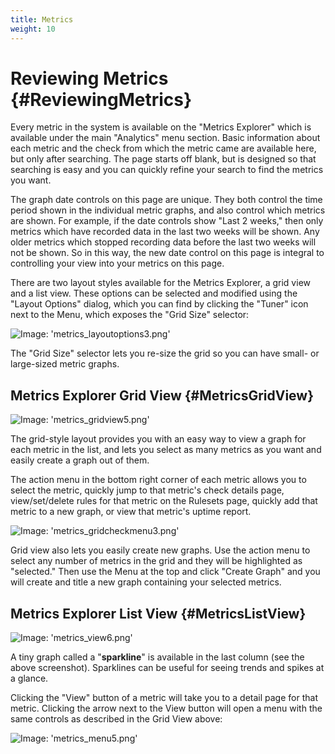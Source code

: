 ```yaml
---
title: Metrics
weight: 10
---
```


# Reviewing Metrics {#ReviewingMetrics}

Every metric in the system is available on the "Metrics Explorer" which is available under the main "Analytics" menu section. Basic information about each metric and the check from which the metric came are available here, but only after searching. The page starts off blank, but is designed so that searching is easy and you can quickly refine your search to find the metrics you want.

The graph date controls on this page are unique. They both control the time period shown in the individual metric graphs, and also control which metrics are shown. For example, if the date controls show "Last 2 weeks," then only metrics which have recorded data in the last two weeks will be shown. Any older metrics which stopped recording data before the last two weeks will not be shown. So in this way, the new date control on this page is integral to controlling your view into your metrics on this page.

There are two layout styles available for the Metrics Explorer, a grid view and a list view. These options can be selected and modified using the "Layout Options" dialog, which you can find by clicking the "Tuner" icon next to the Menu, which exposes the "Grid Size" selector:

![Image: 'metrics_layoutoptions3.png'](/images/circonus/metrics_layoutoptions3.png)

The "Grid Size" selector lets you re-size the grid so you can have small- or large-sized metric graphs.

## Metrics Explorer Grid View {#MetricsGridView}

![Image: 'metrics_gridview5.png'](/images/circonus/metrics_gridview5.png)

The grid-style layout provides you with an easy way to view a graph for each metric in the list, and lets you select as many metrics as you want and easily create a graph out of them.

The action menu in the bottom right corner of each metric allows you to select the metric, quickly jump to that metric's check details page, view/set/delete rules for that metric on the Rulesets page, quickly add that metric to a new graph, or view that metric's uptime report.

![Image: 'metrics_gridcheckmenu3.png'](/images/circonus/metrics_gridcheckmenu3.png)

Grid view also lets you easily create new graphs. Use the action menu to select any number of metrics in the grid and they will be highlighted as "selected." Then use the Menu at the top and click "Create Graph" and you will create and title a new graph containing your selected metrics.

## Metrics Explorer List View {#MetricsListView}

![Image: 'metrics_view6.png'](/images/circonus/metrics_view6.png)

A tiny graph called a "**sparkline**" is available in the last column (see the above screenshot). Sparklines can be useful for seeing trends and spikes at a glance.

Clicking the "View" button of a metric will take you to a detail page for that metric. Clicking the arrow next to the View button will open a menu with the same controls as described in the Grid View above:

![Image: 'metrics_menu5.png'](/images/circonus/metrics_menu5.png)
